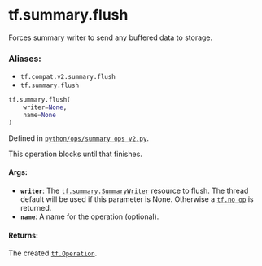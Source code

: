 <div itemscope itemtype="http://developers.google.com/ReferenceObject">
<meta itemprop="name" content="tf.summary.flush" />
<meta itemprop="path" content="Stable" />
</div>

# tf.summary.flush

Forces summary writer to send any buffered data to storage.

### Aliases:

* `tf.compat.v2.summary.flush`
* `tf.summary.flush`

``` python
tf.summary.flush(
    writer=None,
    name=None
)
```



Defined in [`python/ops/summary_ops_v2.py`](/code/stable/tensorflow/python/ops/summary_ops_v2.py).

<!-- Placeholder for "Used in" -->

This operation blocks until that finishes.

#### Args:


* <b>`writer`</b>: The <a href="../../tf/summary/SummaryWriter.md"><code>tf.summary.SummaryWriter</code></a> resource to flush.
  The thread default will be used if this parameter is None.
  Otherwise a <a href="../../tf/no_op.md"><code>tf.no_op</code></a> is returned.
* <b>`name`</b>: A name for the operation (optional).


#### Returns:

The created <a href="../../tf/Operation.md"><code>tf.Operation</code></a>.
